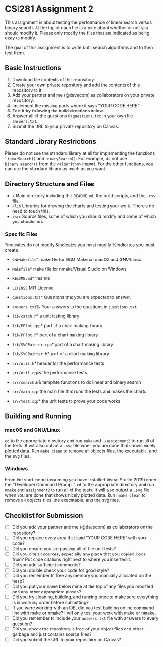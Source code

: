 # CSI281 Assignment 2

This assignment is about testing the performance of linear search versus binary search. At the top of each file is a note about whether or not you should modify it. Please only modify the files that are indicated as being okay to modify.

The goal of this assignment is to write both search algorithms and to then test them.

## Basic Instructions

1. Download the contents of this repository.
2. Create your own private repository and add the contents of this repository to it.
3. Add your partner and me (@davecom) as collaborators on your private repository.
4. Implement the missing parts where it says "YOUR CODE HERE"
5. Test it by following the build directions below.
6. Answer all of the questions in `questions.txt` in your own file `answers.txt`.
7. Submit the URL to your private repository on Canvas.

## Standard Library Restrictions

Please do not use the standard library at all for implementing the functions `linearSearch()` and `binarySearch()`. For example, do not use `binary_search()` from the `<algorithm>` import. For the other functions, you can use the standard library as much as you want.

## Directory Structure and Files

- `/` Main directory including this `README.md`, the build scripts, and the `.csv` file.
- `/lib` Libraries for drawing the charts and testing your work. There's no need to touch this.
- `/src` Source files, some of which you should modify and some of which you should not.

### Specific Files

*indicates do not modify
&indicates you must modify
%indicates you must create

- `GNUMakefile`* make file for GNU Make on macOS and GNU/Linux
- `Makefile`* make file for nmake/Visual Studio on Windows
- `README.md`* this file
- `LICENSE` MIT License
- `questions.txt`* Questions that you are expected to answer.
- `answers.txt`% Your answers to the questions in `questions.txt`

- `lib/catch.h`* a unit testing library
- `lib/PPlot.cpp`* part of a chart making library
- `lib/PPlot.h`* part of a chart making library
- `lib/SVGPainter.cpp`* part of a chart making library
- `lib/SVGPainter.h`* part of a chart making library

- `src/util.h`* header for the performance tests
- `src/util.cpp`& the performance tests
- `src/search.h`& template functions to do linear and binary search
- `src/main.cpp` the main file that runs the tests and makes the charts
- `src/test.cpp`* the unit tests to prove your code works

## Building and Running

### macOS and GNU/Linux

`cd` to the appropriate directory and run `make` and `./assignment2` to run all of the tests. It will also output a  `.svg` file when you are done that shows nicely plotted data. Run `make clean` to remove all objects files, the executable, and the svg files.

### Windows

From the start menu (assuming you have installed Visual Studio 2019) open the "Developer Command Prompt." `cd` to the appropriate directory and run `nmake` and `assignment2` to run all of the tests. It will also output a  `.svg` file when you are done that shows nicely plotted data. Run `nmake clean` to remove all objects files, the executable, and the svg files.

## Checklist for Submission

- [ ] Did you add your partner and me (@davecom) as collaborators on the repository?
- [ ] Did you replace every area that said "YOUR CODE HERE" with your code?
- [ ] Did you ensure you are passing all of the unit tests?
- [ ] Did you cite all sources, especially any place that you copied code from? Put code citations right next to where you inserted it.
- [ ] Did you add sufficient comments?
- [ ] Did you double check your code for good style?
- [ ] Did you remember to free any memory you manually allocated on the heap?
- [ ] Did you put your name below mine at the top of any files you modified and any other appropriate places?
- [ ] Did you try cleaning, building, and running once to make sure everything is in working order before submitting?
- [ ] If you were working with an IDE, did you test building on the command line with make or nmake? I will only test your work with make or nmake.
- [ ] Did you remember to include your `answers.txt` file with answers to every question?
- [ ] Did you check the repository is free of your object files and other garbage and just contains source files?
- [ ] Did you submit the URL to your repository on Canvas?
